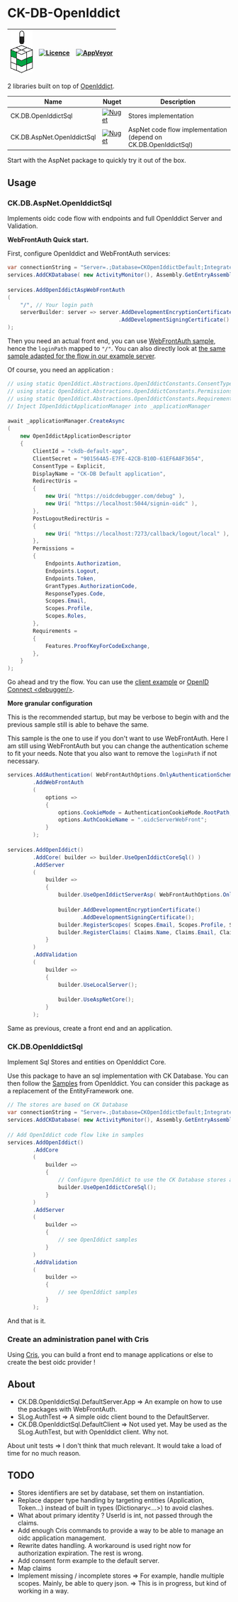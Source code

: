 # CK-DB-OpenIddict

| ![logo](ck-db-openiddictsql_alpha.png) | [![Licence](https://img.shields.io/github/license/signature-opensource/CK-DB-OpenIddictSql.svg)](https://github.com/signature-opensource/CK-DB-OpenIddictSql/blob/master/LICENSE) | [![AppVeyor](https://ci.appveyor.com/api/projects/status/github/signature-opensource/CK-DB-OpenIddictSql?svg=true)](https://ci.appveyor.com/project/Signature-OpenSource/ck-db-OpenIddictSql) |
|----------------------------------------|-----------------------------------------------------------------------------------------------------------------------------------------------------------------------------------|-----------------------------------------------------------------------------------------------------------------------------------------------------------------------------------------------|

2 libraries built on top of [OpenIddict](https://github.com/openiddict).

| Name                       | Nuget                                                                                                                                    | Description                                                     |
|----------------------------|------------------------------------------------------------------------------------------------------------------------------------------|-----------------------------------------------------------------|
| CK.DB.OpenIddictSql        | [![Nuget](https://img.shields.io/nuget/vpre/CK.DB.OpenIddictSql.svg)](https://www.nuget.org/packages/CK.DB.OpenIddictSql/)               | Stores implementation                                           |
| CK.DB.AspNet.OpenIddictSql | [![Nuget](https://img.shields.io/nuget/vpre/CK.DB.AspNet.OpenIddictSql.svg)](https://www.nuget.org/packages/CK.DB.AspNet.OpenIddictSql/) | AspNet code flow implementation (depend on CK.DB.OpenIddictSql) |

Start with the AspNet package to quickly try it out of the box.

## Usage

### CK.DB.AspNet.OpenIddictSql

Implements oidc code flow with endpoints and full OpenIddict Server and Validation.

**WebFrontAuth Quick start.**

First, configure OpenIddict and WebFrontAuth services:

```csharp
var connectionString = "Server=.;Database=CKOpenIddictDefault;Integrated Security=True;TrustServerCertificate=true";
services.AddCKDatabase( new ActivityMonitor(), Assembly.GetEntryAssembly()!, connectionString );

services.AddOpenIddictAspWebFrontAuth
(
    "/", // Your login path
    serverBuilder: server => server.AddDevelopmentEncryptionCertificate()
                                   .AddDevelopmentSigningCertificate()
);
```

Then you need an actual front end, you can
use [WebFrontAuth sample](https://github.com/Woinkk/CK-Sample-WebFrontAuth/tree/master/WFATester), hence the `loginPath`
mapped to `"/"`.
You can also directly look
at [the same sample adapted for the flow in our example server](CK.DB.OpenIddictSql.DefaultServer.App/WebFrontAuth).

Of course, you need an application :

```csharp
// using static OpenIddict.Abstractions.OpenIddictConstants.ConsentTypes;
// using static OpenIddict.Abstractions.OpenIddictConstants.Permissions;
// using static OpenIddict.Abstractions.OpenIddictConstants.Requirements;
// Inject IOpenIddictApplicationManager into _applicationManager

await _applicationManager.CreateAsync
(
    new OpenIddictApplicationDescriptor
    {
        ClientId = "ckdb-default-app",
        ClientSecret = "901564A5-E7FE-42CB-B10D-61EF6A8F3654",
        ConsentType = Explicit,
        DisplayName = "CK-DB Default application",
        RedirectUris =
        {
            new Uri( "https://oidcdebugger.com/debug" ),
            new Uri( "https://localhost:5044/signin-oidc" ),
        },
        PostLogoutRedirectUris =
        {
            new Uri( "https://localhost:7273/callback/logout/local" ),
        },
        Permissions =
        {
            Endpoints.Authorization,
            Endpoints.Logout,
            Endpoints.Token,
            GrantTypes.AuthorizationCode,
            ResponseTypes.Code,
            Scopes.Email,
            Scopes.Profile,
            Scopes.Roles,
        },
        Requirements =
        {
            Features.ProofKeyForCodeExchange,
        },
    }
);
```

Go ahead and try the flow. You can use the [client example](SLog.AuthTest)
or [OpenID Connect \<debugger\/\>](https://oidcdebugger.com).

**More granular configuration**

This is the recommended startup, but may be verbose to begin with and the previous sample still is able to behave the
same.

This sample is the one to use if you don't want to use WebFrontAuth. Here I am still using WebFrontAuth but you can
change the authentication scheme to fit your needs. Note that you also want to remove the `loginPath` if not necessary.

```csharp
services.AddAuthentication( WebFrontAuthOptions.OnlyAuthenticationScheme )
        .AddWebFrontAuth
        (
            options =>
            {
                options.CookieMode = AuthenticationCookieMode.RootPath;
                options.AuthCookieName = ".oidcServerWebFront";
            }
        );

services.AddOpenIddict()
        .AddCore( builder => builder.UseOpenIddictCoreSql() )
        .AddServer
        (
            builder =>
            {
                builder.UseOpenIddictServerAsp( WebFrontAuthOptions.OnlyAuthenticationScheme, "/" );

                builder.AddDevelopmentEncryptionCertificate()
                       .AddDevelopmentSigningCertificate();
                builder.RegisterScopes( Scopes.Email, Scopes.Profile, Scopes.Roles, Scopes.OpenId );
                builder.RegisterClaims( Claims.Name, Claims.Email, Claims.Profile );
            }
        )
        .AddValidation
        (
            builder =>
            {
                builder.UseLocalServer();

                builder.UseAspNetCore();
            }
        );
```

Same as previous, create a front end and an application.

### CK.DB.OpenIddictSql

Implement Sql Stores and entities on OpenIddict Core.

Use this package to have an sql implementation with CK Database. You can then follow
the [Samples](https://github.com/openiddict/openiddict-samples) from OpenIddict. You can consider this package as a
replacement of the EntityFramework one.

```csharp
// The stores are based on CK Database
var connectionString = "Server=.;Database=CKOpenIddictDefault;Integrated Security=True;TrustServerCertificate=true";
services.AddCKDatabase( new ActivityMonitor(), Assembly.GetEntryAssembly()!, connectionString );

// Add OpenIddict code flow like in samples
services.AddOpenIddict()
        .AddCore
        (
            builder =>
            {
                // Configure OpenIddict to use the CK Database stores and models.
                builder.UseOpenIddictCoreSql();
            }
        )
        .AddServer
        (
            builder =>
            {
                // see OpenIddict samples
            }
        )
        .AddValidation
        (
            builder =>
            {
                // see OpenIddict samples
            }
        );
```

And that is it.

### Create an administration panel with Cris

Using [Cris](CK.DB.OpenIddictSql/Cris/), you can build a front end to manage applications or else to create the best oidc provider !

## About

- CK.DB.OpenIddictSql.DefaultServer.App => An example on how to use the packages with WebFrontAuth.
- SLog.AuthTest => A simple oidc client bound to the DefaultServer.
- CK.DB.OpenIddictSql.DefaultClient => Not used yet. May be used as the SLog.AuthTest, but with OpenIddict client. Why
  not.

About unit tests => I don't think that much relevant. It would take a load of time for no much reason.

## TODO

- Stores identifiers are set by database, set them on instantiation.
- Replace dapper type handling by targeting entities (Application, Token...) instead of built in types (Dictionary<...>)
  to avoid clashes.
- What about primary identity ? UserId is int, not passed through the claims.
- Add enough Cris commands to provide a way to be able to manage an oidc application management.
- Rewrite dates handling. A workaround is used right now for authorization expiration. The rest is wrong.
- Add consent form example to the default server.
- Map claims
- Implement missing / incomplete stores => For example, handle multiple scopes. Mainly, be able to query json. => This is in progress, but kind of working in a way.
